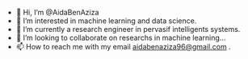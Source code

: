 - 👋 Hi, I’m @AidaBenAziza
- 👀 I’m interested in machine learning and data science.
- 🌱 I’m currently a research engineer in pervasif intelligents systems.
- 💞️ I’m looking to collaborate on researchs in machine learning...
- 📫 How to reach me with my email aidabenaziza96@gmail.com .


<!---
AidaBenAziza/AidaBenAziza is a ✨ special ✨ repository because its `README.md` (this file) appears on your GitHub profile.
You can click the Preview link to take a look at your changes.
--->
